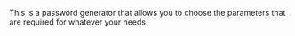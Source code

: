 This is a password generator that allows you to choose the parameters that are required for whatever your needs.
